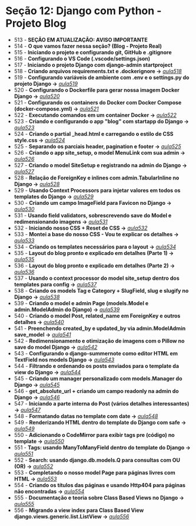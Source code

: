 # Seção 12: Django com Python - Projeto Blog

- 513 - **SEÇÃO EM ATUALIZAÇÃO: AVISO IMPORTANTE**
- 514 - **O que vamos fazer nessa seção? (Blog - Projeto Real)**
- 515 - **Iniciando o projeto e configurando git, GitHub e .gitignore**
- 516 - **Configurando o VS Code (.vscode/settings.json)**
- 517 - **Iniciando o projeto Django com django-admin startproject**
- 518 - **Criando arquivos requirements.txt e .dockerignore ->** *[aula518](./)*
- 519 - **Configurando variáveis de ambiente com .env e o settings.py do projeto Django ->** *[aula519](./)*
- 520 - **Configurando o Dockerfile para gerar nossa imagem Docker Django ->** *[aula520](./Dockerfile)*
- 521 - **Configurando os containers do Docker com Docker Compose (docker-compose.yml) ->** *[aula521](./docker-compose.yml)*
- 522 - **Executando comandos em um container Docker ->** *[aula522](./commands.md)*
- 523 - **Criando e configurando o app "blog" com startapp do Django ->** *[aula523](./djangoapp/blog/)*
- 524 - **Criando o partial _head.html e carregando o estilo de CSS style.css ->** *[aula524](./djangoapp/blog/templates/blog/partials/_head.html)*
- 525 - **Separando os parciais header, pagination e footer ->** *[aula525](./djangoapp/blog/templates/blog/partials/)*
- 526 - **Criando o app site_setup, o model MenuLink com sua admin ->** *[aula526](./djangoapp/site_setup/)*
- 527 - **Criando o model SiteSetup e registrando na admin do Django ->** *[aula527](./djangoapp/site_setup/)*
- 528 - **Relação de ForeignKey e inlines com admin.TabularInline no Django ->** *[aula528](./djangoapp/site_setup/)*
- 529 - **Usando Context Processors para injetar valores em todos os templates do Django ->** *[aula529](./djangoapp/site_setup/context_processors.py)*
- 530 - **Criando um campo ImageField para Favicon no Django ->** *[aula530](./djangoapp/site_setup/)*
- 531 - **Usando field validators, sobrescrevendo save do Model e redimensionando imagens ->** *[aula531](./djangoapp/utils/)*
- 532 - **Iniciando nosso CSS + Reset de CSS ->** *[aula532](./djangoapp/blog/static/)*
- 533 - **Montei a base do nosso CSS - Vou te explicar os detalhes ->** *[aula533](./djangoapp/blog/static/blog/css/style.css)*
- 534 - **Criando os templates necessários para o layout ->** *[aula534](./djangoapp/blog/)*
- 535 - **Layout do blog pronto e explicado em detalhes (Parte 1) ->** *[aula535](./djangoapp/blog/)*
- 536 - **Layout do blog pronto e explicado em detalhes (Parte 2) ->** *[aula536](./djangoapp/blog/)*
- 537 - **Usando o context processor do model site_setup dentro dos templates para config ->** *[aula537](./djangoapp/blog/)*
- 538 - **Criando os models Tag e Category + SlugField, slug e slugify no Django ->** *[aula538](./djangoapp/blog/)*
- 539 - **Criando o model e admin Page (models.Model e admin.ModelAdmin do Django) ->** *[aula539](./djangoapp/blog/)*
- 540 - **Criando o model Post, related_name em ForeignKey e outros detalhes ->** *[aula540](./djangoapp/blog/)*
- 541 - **Preenchendo created_by e updated_by via admin.ModelAdmin save_model ->** *[aula541](./djangoapp/blog/admin.py)*
- 542 - **Redimensionamento e otimização de imagens com o Pillow no save do model Django ->** *[aula542](./djangoapp/blog/models.py)*
- 543 - **Configurando o django-summernote como editor HTML em TextField nos models Django ->** *[aula543](./djangoapp/blog/)*
- 544 - **Filtrando e ordenando os posts enviados para o template da view do Django ->** *[aula544](./djangoapp/blog/)*
- 545 - **Criando um manager personalizado com models.Manager do Django ->** *[aula545](./djangoapp/blog/managers.py)*
- 546 - **get_absolute_url + criando um campo readonly na admin do Django ->** *[aula546](./djangoapp/blog/)*
- 547 - **Iniciando a parte interna do Post (vários detalhes interessantes) ->** *[aula547](./djangoapp/blog/)*
- 548 - **Formatando datas no template com date ->** *[aula548](./djangoapp/blog/)*
- 549 - **Renderizando HTML dentro do template do Django com safe ->** *[aula549](./djangoapp/blog/)*
- 550 - **Adicionando o CodeMirror para exibir tags pre (código) no template ->** *[aula550](./djangoapp/blog/)*
- 551 - **Tags: usando ManyToManyField dentro do template do Django ->** *[aula551](./djangoapp/blog/)*
- 552 - **Search: usando django.db.models.Q para consultas com OU (OR) ->** *[aula552](./djangoapp/blog/)*
- 553 - **Completando o nosso model Page para páginas livres com HTML ->** *[aula553](./djangoapp/blog/)* 
- 554 - **Criando os títulos das páginas e usando Http404 para páginas não encontradas ->** *[aula554](./djangoapp/blog/)*
- 555 - **Documentação e teoria sobre Class Based Views no Django ->** *[aula555](./djangoapp/blog/)*
- 556 - **Migrando a view index para Class Based View django.views.generic.list.ListView ->** *[aula556](./djangoapp/blog/)*